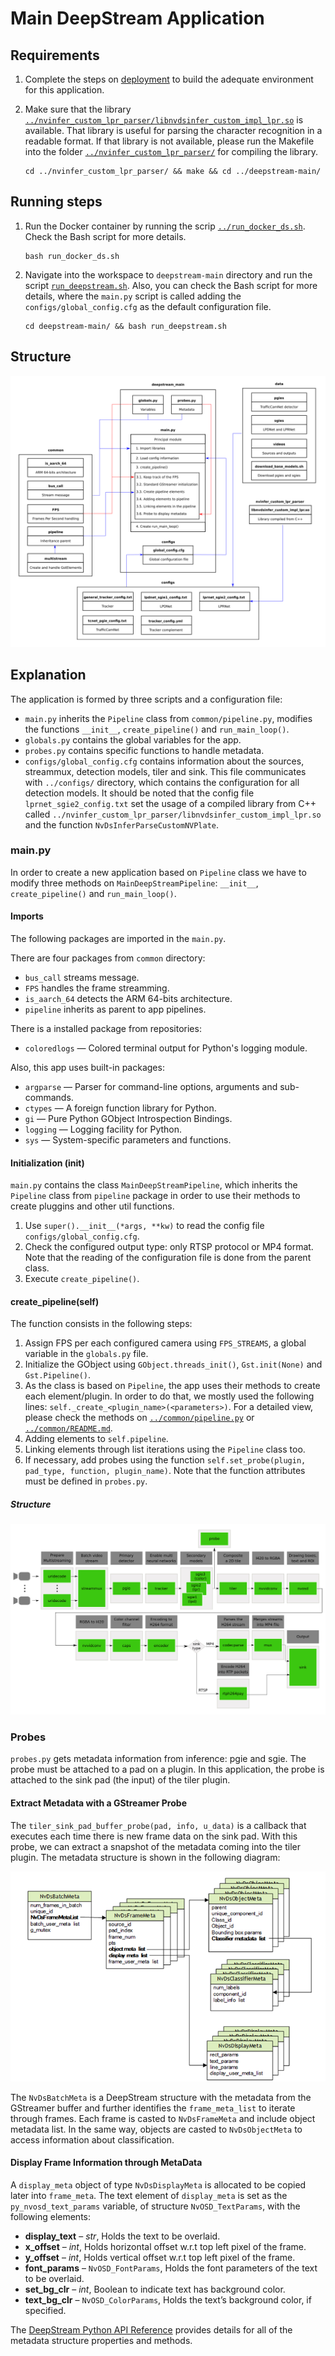 # Main DeepStream Application

## Requirements

1. Complete the steps on [deployment](../README.md) to build the adequate environment for this application.

2. Make sure that the library [`../nvinfer_custom_lpr_parser/libnvdsinfer_custom_impl_lpr.so`](../nvinfer_custom_lpr_parser/libnvdsinfer_custom_impl_lpr.so) is available. That library is useful for parsing the character recognition in a readable format. If that library is not available, please run the Makefile into the folder [`../nvinfer_custom_lpr_parser/`](../nvinfer_custom_lpr_parser/) for compiling the library.

    ```console
    cd ../nvinfer_custom_lpr_parser/ && make && cd ../deepstream-main/
    ```

## Running steps

1. Run the Docker container by running the scrip [`../run_docker_ds.sh`](../run_docker_ds.sh). Check the Bash script for more details.

    ```console
    bash run_docker_ds.sh
    ```

2. Navigate into the workspace to `deepstream-main` directory and run the script [`run_deepstream.sh`](run_deepstream.sh). Also, you can check the Bash script for more details, where the `main.py` script is called adding the `configs/global_config.cfg` as the default configuration file. 

    ```console
    cd deepstream-main/ && bash run_deepstream.sh
    ```

## Structure
![DeepStream Main diagram](img/diagram.png "DeepStream Main app comunication")

## Explanation

The application is formed by three scripts and a configuration file: 
- `main.py` inherits the `Pipeline` class from `common/pipeline.py`, modifies the functions `__init__`, `create_pipeline()` and `run_main_loop()`.
- `globals.py` contains the global variables for the app.
- `probes.py` contains specific functions to handle metadata.
- `configs/global_config.cfg` contains information about the sources, streammux, detection models, tiler and sink. This file communicates with `../configs/` directory, which contains the configuration for all detection models. It should be noted that the config file `lprnet_sgie2_config.txt` set the usage of a compiled library from C++ called `../nvinfer_custom_lpr_parser/libnvdsinfer_custom_impl_lpr.so` and the function `NvDsInferParseCustomNVPlate`.

### main.py

In order to create a new application based on `Pipeline` class we have to modify three methods on `MainDeepStreamPipeline`: `__init__`, `create_pipeline()` and `run_main_loop()`.

#### Imports

The following packages are imported in the `main.py`.

There are four packages from `common` directory:

- `bus_call` streams message.
- `FPS` handles the frame streamming.
- `is_aarch_64` detects the ARM 64-bits architecture.
- `pipeline` inherits as parent to app pipelines.

There is a installed package from repositories:

- `coloredlogs` — Colored terminal output for Python's logging module.

Also, this app uses built-in packages:

- `argparse` — Parser for command-line options, arguments and sub-commands.
- `ctypes` — A foreign function library for Python.
- `gi` — Pure Python GObject Introspection Bindings.
- `logging` — Logging facility for Python.
- `sys` — System-specific parameters and functions.

#### Initialization (__init__)

`main.py` contains the class `MainDeepStreamPipeline`, which inherits the `Pipeline` class from `pipeline` package in order to use their methods to create pluggins and other util functions.

1. Use `super().__init__(*args, **kw)` to read the config file `configs/global_config.cfg`.
2. Check the configured output type: only RTSP protocol or MP4 format. Note that the reading of the configuration file is done from the parent class.
3. Execute `create_pipeline()`.

#### create_pipeline(self)

The function consists in the following steps:

1. Assign FPS per each configured camera using `FPS_STREAMS`, a global variable in the `globals.py` file.
2. Initialize the GObject using `GObject.threads_init()`, `Gst.init(None)` and `Gst.Pipeline()`.
3. As the class is based on `Pipeline`, the app uses their methods to create each element/plugin. In order to do that, we mostly used the following lines: `self._create_<plugin_name>(<parameters>)`. For a detailed view, please check the methods on [`../common/pipeline.py`](../common/pipeline.py) or [`../common/README.md`](../common/README.md).
4. Adding elements to `self.pipeline`.
5. Linking elements through list iterations using the `Pipeline` class too.
6. If necessary, add probes using the function `self.set_probe(plugin, pad_type, function, plugin_name)`. Note that the function attributes must be defined in `probes.py`.

##### Structure
![Main pipeline diagram](img/pipeline.png "DeepStream Main pipeline diagram")

### Probes

`probes.py` gets metadata information from inference: pgie and sgie. The probe must be attached to a pad on a plugin. In this application, the probe is attached to the sink pad (the input) of the tiler plugin.

#### Extract Metadata with a GStreamer Probe

The `tiler_sink_pad_buffer_probe(pad, info, u_data)` is a callback that executes each time there is new frame data on the sink pad. With this probe, we can extract a snapshot of the metadata coming into the tiler plugin. The metadata structure is shown in the following diagram:

![Metadata Structure Diagram](img/DS_plugin_metadata_720.png "Metadata Structure Diagram")

The `NvDsBatchMeta` is a DeepStream structure with the metadata from the GStreamer buffer and further identifies the `frame_meta_list` to iterate through frames. Each frame is casted to `NvDsFrameMeta` and include object metadata list. In the same way, objects are casted to `NvDsObjectMeta` to access information about classification. 

#### Display Frame Information through MetaData

A `display_meta` object of type `NvDsDisplayMeta` is allocated to be copied later into `frame_meta`.  The text element of `display_meta` is set as the `py_nvosd_text_params` variable, of structure `NvOSD_TextParams`, with the following elements:

- **display_text** – *str*, Holds the text to be overlaid.
- **x_offset** – *int*, Holds horizontal offset w.r.t top left pixel of the frame.
- **y_offset** – *int*, Holds vertical offset w.r.t top left pixel of the frame.
- **font_params** – `NvOSD_FontParams`, Holds the font parameters of the text to be overlaid.
- **set_bg_clr** – *int*, Boolean to indicate text has background color.
- **text_bg_clr** – `NvOSD_ColorParams`, Holds the text’s background color, if specified.

The [DeepStream Python API Reference](https://docs.nvidia.com/metropolis/deepstream/python-api/index.html) provides details for all of the metadata structure properties and methods.